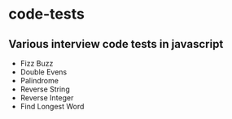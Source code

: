 # code-tests
## Various interview code tests in javascript

* Fizz Buzz
* Double Evens
* Palindrome
* Reverse String
* Reverse Integer
* Find Longest Word
